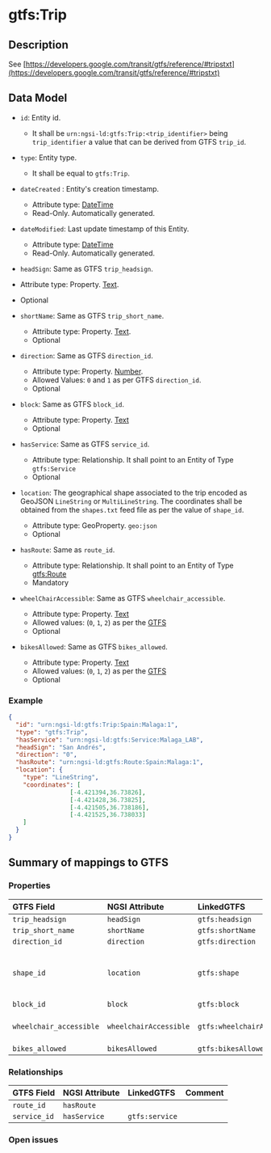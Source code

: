 # gtfs:Trip

## Description

See [https://developers.google.com/transit/gtfs/reference/#tripstxt](https://developers.google.com/transit/gtfs/reference/#tripstxt)

## Data Model

+ `id`: Entity id. 
    + It shall be `urn:ngsi-ld:gtfs:Trip:<trip_identifier>` being `trip_identifier` a value that can be derived from GTFS `trip_id`. 

+ `type`: Entity type. 
    + It shall be equal to `gtfs:Trip`.
    
+ `dateCreated` : Entity's creation timestamp.
  + Attribute type: [DateTime](https://schema.org/DateTime)
  + Read-Only. Automatically generated. 
 
+ `dateModified`: Last update timestamp of this Entity.
  + Attribute type: [DateTime](https://schema.org/DateTime)
  + Read-Only. Automatically generated.
  
 + `headSign`: Same as GTFS `trip_headsign`.
  + Attribute type: Property. [Text](https://schema.org/Text).
  + Optional 
  
+ `shortName`: Same as GTFS `trip_short_name`.
  + Attribute type: Property. [Text](https://schema.org/Text).
  + Optional
    
+ `direction`: Same as GTFS `direction_id`.
  + Attribute type: Property. [Number](https://schema.org/Number).
  + Allowed Values: `0` and `1` as per GTFS `direction_id`. 
  + Optional
    
+ `block`: Same as GTFS `block_id`.
  + Attribute type: Property. [Text](https://schema.org/Text)
  + Optional
  
+ `hasService`: Same as GTFS `service_id`.
  + Attribute type: Relationship. It shall point to an Entity of Type `gtfs:Service` 
  + Optional
  
+ `location`: The geographical shape associated to the trip encoded as GeoJSON `LineString` or `MultiLineString`.
The coordinates shall be obtained from the `shapes.txt` feed file as per the value of `shape_id`. 
  + Attribute type: GeoProperty. `geo:json`
  + Optional
     
+ `hasRoute`: Same as `route_id`.
  + Attribute type: Relationship. It shall point to an Entity of Type [gtfs:Route](../../doc/Route/spec.md)
  + Mandatory

+ `wheelChairAccessible`: Same as GTFS `wheelchair_accessible`. 
  + Attribute type: Property. [Text](https://schema.org/Text)
  + Allowed values: (`0`, `1`, `2`) as per the [GTFS](https://developers.google.com/transit/gtfs/reference/#tripstxt)
  + Optional

+ `bikesAllowed`: Same as GTFS `bikes_allowed`. 
  + Attribute type: Property. [Text](https://schema.org/Text)
  + Allowed values: (`0`, `1`, `2`) as per the [GTFS](https://developers.google.com/transit/gtfs/reference/#tripstxt)
  + Optional


### Example

```json
{
  "id": "urn:ngsi-ld:gtfs:Trip:Spain:Malaga:1",
  "type": "gtfs:Trip",
  "hasService": "urn:ngsi-ld:gtfs:Service:Malaga_LAB",
  "headSign": "San Andrés",
  "direction": "0",
  "hasRoute": "urn:ngsi-ld:gtfs:Route:Spain:Malaga:1",
  "location": {
    "type": "LineString",
    "coordinates": [
                 [-4.421394,36.73826],
                 [-4.421428,36.73825],
                 [-4.421505,36.738186],
                 [-4.421525,36.738033]
    ]
  }
}
```


## Summary of mappings to GTFS

### Properties

| GTFS Field                | NGSI Attribute          | LinkedGTFS                  | Comment                                                    |
|:--------------------------|:------------------------|:--------------------------- |:-----------------------------------------------------------|
| `trip_headsign`           | `headSign`              | `gtfs:headsign`             |                                                            |
| `trip_short_name`         | `shortName`             | `gtfs:shortName`            |                                                            |
| `direction_id`            | `direction`             | `gtfs:direction`            |                                                            |
| `shape_id`                | `location`              | `gtfs:shape`                | Coordinates shall be taken from `shapes.txt` feed file.    |
| `block_id`                | `block`                 | `gtfs:block`                |                                                            |
| `wheelchair_accessible`   | `wheelchairAccessible`  | `gtfs:wheelchairAccessible` | Agency's [address](https://schema.org/address). Schema.org |
| `bikes_allowed`           | `bikesAllowed`          | `gtfs:bikesAllowed`         |                                                            |


### Relationships

| GTFS Field              | NGSI Attribute        | LinkedGTFS           | Comment                                                |
|:----------------------- |:----------------------|:-------------------- |:-------------------------------------------------------|
| `route_id`              | `hasRoute`            |                      |                                                        |
| `service_id`            | `hasService`          | `gtfs:service`       |                                                        |

### Open issues

